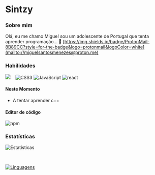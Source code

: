 
# Sintzy

### Sobre mim

Olá, eu me chamo Migue! sou um adolescente de Portugal que tenta aprender programação... 👋
[https://img.shields.io/badge/ProtonMail-8B89CC?style=for-the-badge&logo=protonmail&logoColor=white](mailto://miguelsantosmenezes@proton.me)
### Habilidades
<img src="https://img.shields.io/badge/Python-3776AB?style=for-the-badge&logo=python&logoColor=white">
<img src="">
<img src="">
<img src="">
<img src="https://img.shields.io/badge/CSS3-173FF2" alt="CSS3"/> <img src="https://img.shields.io/badge/JavaScript-ffc742" alt="JavaScript"/> 
<img src="https://img.shields.io/badge/React-.js-green" alt="react"/> 


#### Neste Momento
- A tentar aprender c++


#### Editor de código

<img src="https://img.shields.io/badge/Visual--Studio--Code-1380B7" alt="npm"/>

### Estatísticas

![Estatísticas](https://github-readme-stats.vercel.app/api?username=sintzy&show_icons=true&theme=dracula) 
  
<br>
  
[![Linguagens](https://github-readme-stats.vercel.app/api/top-langs/?username=sintzy&layout=compact)](https://github.com/anuraghazra/github-readme-stats)
